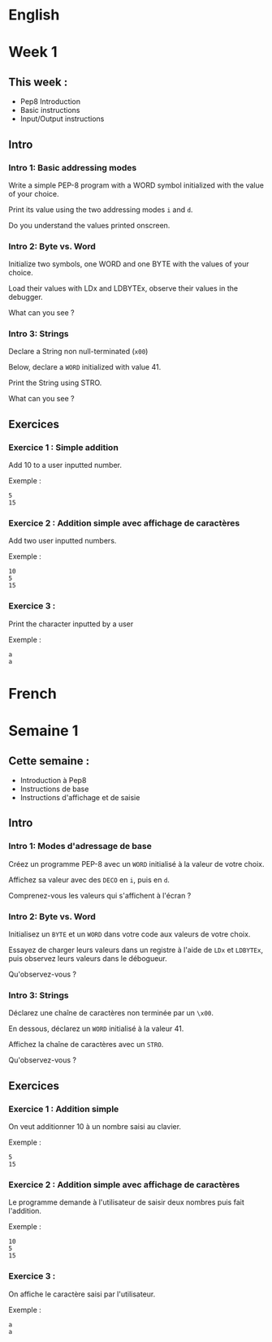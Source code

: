 # English

# Week 1

## This week :
* Pep8 Introduction
* Basic instructions
* Input/Output instructions

## Intro

### Intro 1: Basic addressing modes

Write a simple PEP-8 program with a WORD symbol initialized with the value of your choice.

Print its value using the two addressing modes `i` and `d`.

Do you understand the values printed onscreen.

### Intro 2: Byte vs. Word

Initialize two symbols, one WORD and one BYTE with the values of your choice.

Load their values with LDx and LDBYTEx, observe their values in the debugger.

What can you see ?

### Intro 3: Strings

Declare a String non null-terminated (`x00`)

Below, declare a `WORD` initialized with value 41.

Print the String using STRO.

What can you see ?

## Exercices

### Exercice 1 : Simple addition

Add 10 to a user inputted number.

Exemple :

    5
    15

### Exercice 2 : Addition simple avec affichage de caractères

Add two user inputted numbers.

Exemple :

    10
    5
    15

### Exercice 3 : 

Print the character inputted by a user

Exemple :

    a
    a


# French

# Semaine 1

## Cette semaine :
* Introduction à Pep8
* Instructions de base
* Instructions d'affichage et de saisie

## Intro

### Intro 1: Modes d'adressage de base

Créez un programme PEP-8 avec un `WORD` initialisé à la valeur de votre choix.

Affichez sa valeur avec des `DECO` en `i`, puis en `d`.

Comprenez-vous les valeurs qui s'affichent à l'écran ?

### Intro 2: Byte vs. Word

Initialisez un `BYTE` et un `WORD` dans votre code aux valeurs de votre choix.

Essayez de charger leurs valeurs dans un registre à l'aide de `LDx` et `LDBYTEx`, puis observez leurs valeurs dans le débogueur.

Qu'observez-vous ?

### Intro 3: Strings

Déclarez une chaîne de caractères non terminée par un `\x00`.

En dessous, déclarez un `WORD` initialisé à la valeur 41.

Affichez la chaîne de caractères avec un `STRO`.

Qu'observez-vous ?

## Exercices

### Exercice 1 : Addition simple
On veut additionner 10 à un nombre saisi au clavier.

Exemple :

    5
    15

### Exercice 2 : Addition simple avec affichage de caractères
Le programme demande à l'utilisateur de saisir deux nombres puis fait l'addition.

Exemple :

    10
    5
    15

### Exercice 3 : 
On affiche le caractère saisi par l'utilisateur.

Exemple :

    a
    a

